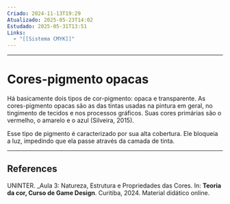 ```yaml
---
Criado: 2024-11-13T19:29
Atualizado: 2025-05-23T14:02
Estudado: 2025-05-31T13:51
Links:
  - "[[Sistema CMYK]]"
---
```

---
# Cores-pigmento opacas

Há basicamente dois tipos de cor-pigmento: opaca e transparente. As cores-pigmento opacas são as das tintas usadas na pintura em geral, no tingimento de tecidos e nos processos gráficos. Suas cores primárias são o vermelho, o amarelo e o azul (Silveira, 2015).

Esse tipo de pigmento é caracterizado por sua alta cobertura. Ele bloqueia a luz, impedindo que ela passe através da camada de tinta.

---
## References

UNINTER.  _Aula 3: Natureza, Estrutura e Propriedades das Cores. In: **Teoria da cor, Curso de Game Design**. Curitiba, 2024. Material didático online.